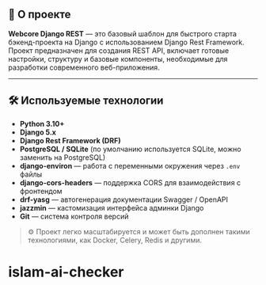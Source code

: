 ## 📌 О проекте

**Webcore Django REST** — это базовый шаблон для быстрого старта бэкенд-проекта на Django с использованием Django Rest Framework.  
Проект предназначен для создания REST API, включает готовые настройки, структуру и базовые компоненты, необходимые для разработки современного веб-приложения.

---

## 🛠 Используемые технологии

- **Python 3.10+**
- **Django 5.x**
- **Django Rest Framework (DRF)**
- **PostgreSQL / SQLite** (по умолчанию используется SQLite, можно заменить на PostgreSQL)
- **django-environ** — работа с переменными окружения через `.env` файлы
- **django-cors-headers** — поддержка CORS для взаимодействия с фронтендом
- **drf-yasg** — автогенерация документации Swagger / OpenAPI
- **jazzmin** — кастомизация интерфейса админки Django
- **Git** — система контроля версий

> ⚙️ Проект легко масштабируется и может быть дополнен такими технологиями, как Docker, Celery, Redis и другими.
# islam-ai-checker
